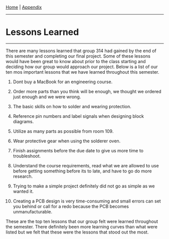 [Home](https://team307.github.io) | [Appendix](https://team307.github.io/Appendix/)


---
# Lessons Learned
---

There are many lessons learned that group 314 had gained by the end of this semester and completing our final project. Some of these lessons would have been great to know about prior to the class starting and deciding how our group would approach our project. Below is a list of our ten mos important lessons that we have learned throughout this semester.

1. Dont buy a MacBook for an engineering course.

2. Order more parts than you think will be enough, we thought we ordered just enough and we were wrong.

3. The basic skills on how to solder and wearing protection.

4. Reference pin numbers and label signals when designing block diagrams.

5. Utilize as many parts as possible from room 109.

6. Wear protective gear when using the solderer oven.

7. Finish assignments before the due date to give us more time to troubleshoot.

8. Understand the course requirements, read what we are allowed to use before getting something before its to late, and have to go do more research.

9. Trying to make a simple project definitely did not go as simple as we wanted it.

 10. Creating a PCB design is very time-consuming and small errors can set you behind or call for a redo because the PCB becomes unmanufacturable.

These are the top ten lessons that our group felt were learned throughout the semester. There definitely been more learning curves than what were listed but we felt that these were the lessons that stood out the most.


<br/>
